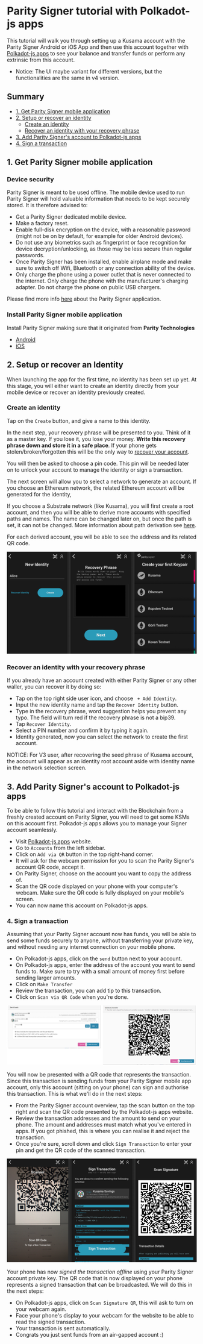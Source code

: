 # Parity Signer tutorial with Polkadot-js apps

This tutorial will walk you through setting up a Kusama account with the Parity Signer Android or iOS App and then use this account together with [Polkadot-js apps](https://polkadot.js.org/apps/) to see your balance and transfer funds or perform any extrinsic from this account.

* Notice: The UI maybe variant for different versions, but the functionalities are the same in v4 version.

## Summary
- [1. Get Parity Signer mobile application](#1-get-parity-signer-mobile-application)
- [2. Setup or recover an identity](#2-setup-or-recover-an-account)
  - [Create an identity](#create-an-account)
  - [Recover an identity with your recovery phrase](#recover-an-account-with-your-recovery-phrase)
- [3. Add Parity Signer's account to Polkadot-js apps](#3-add-parity-signers-account-to-polkadot-js-apps)
- [4. Sign a transaction](#4-sign-a-transaction)


## 1. Get Parity Signer mobile application

### Device security
Parity Signer is meant to be used offline. The mobile device used to run Parity Signer will hold valuable information that needs to be kept securely stored. It is therefore advised to:
- Get a Parity Signer dedicated mobile device.
- Make a factory reset.
- Enable full-disk encryption on the device, with a reasonable password (might not be on by default, for example for older Android devices).
- Do not use any biometrics such as fingerprint or face recognition for device decryption/unlocking, as those may be less secure than regular passwords.
- Once Parity Signer has been installed, enable airplane mode and make sure to switch off Wifi, Bluetooth or any connection ability of the device.
- Only charge the phone using a power outlet that is never connected to the internet. Only charge the phone with the manufacturer's charging adapter. Do not charge the phone on public USB chargers.

Please find more info [here](Parity-Signer-Mobile-App) about the Parity Signer application.

### Install Parity Signer mobile application

Install Parity Signer making sure that it originated from **Parity Technologies**
- [Android](https://play.google.com/store/apps/details?id=io.parity.signer)
- [iOS](https://itunes.apple.com/us/app/parity-signer/id1218174838)


## 2. Setup or recover an Identity
When launching the app for the first time, no identity has been set up yet. At this stage, you will either want to create an identity directly from your mobile device or recover an identity previously created.
 
### Create an identity
 
Tap on the `Create` button, and give a name to this identity.

In the next step, your recovery phrase will be presented to you. Think of it as a master key. If you lose it, you lose your money.
**Write this recovery phrase down and store it in a safe place**.
If your phone gets stolen/broken/forgotten this will be the only way to [recover your account](#recover-an-account-with-your-recovery-phrase).

You will then be asked to choose a pin code. This pin will be needed later on to unlock your account to manage the identity or sign a transaction.

The next screen will allow you to select a network to generate an account.
If you choose an Ethereum network, the related Ethereum account will be generated for the identity,

If you choose a Substrate network (like Kusama), you will first create a root account, and then you will be able to derive more accounts with specified paths and names. The name can be changed later on, but once the path is set, it can not be changed. More information about path derivation see [here](Parity-Signer-Hierarchical-Deterministic-Key-Derivation).

For each derived account, you will be able to see the address and its related QR code.

![create account](images/Parity-Signer-apps-0.png)


### Recover an identity with your recovery phrase

If you already have an account created with either Parity Signer or any other waller, you can recover it by doing so:
- Tap on the top right side user icon, and choose ` + Add Identity`.
- Input the new identity name and tap the `Recover Identity` button.
- Type in the recovery phrase, word suggestion helps you prevent any typo. The field will turn red if the recovery phrase is not a bip39.
- Tap `Recover Identity`.
- Select a PIN number and confirm it by typing it again.
- Identity generated, now you can select the network to create the first account.

NOTICE: For V3 user, after recovering the seed phrase of Kusama account, the account will appear as an identity root account aside with identity name in the network selection screen.
 

## 3. Add Parity Signer's account to Polkadot-js apps

To be able to follow this tutorial and interact with the Blockchain from a freshly created account on Parity Signer, you will need to get some KSMs on this account first. Polkadot-js apps allows you to manage your Signer account seamlessly.

- Visit [Polkadot-js apps](https://polkadot.js.org/apps/) website.
- Go to `Accounts` from the left sidebar.
- Click on `Add via QR` button in the top right-hand corner.
- It will ask for the webcam permission for you to scan the Parity Signer's account QR code, accept it.
- On Parity Signer, choose on the account you want to copy the address of.
- Scan the QR code displayed on your phone with your computer's webcam. Make sure the QR code is fully displayed on your mobile's screen.
- You can now name this account on Polkadot-js apps.

### 4. Sign a transaction

Assuming that your Parity Signer account now has funds, you will be able to send some funds securely to anyone, without transferring your private key, and without needing any internet connection on your mobile phone.

- On Polkadot-js apps, click on the `send` button next to your account.
- On Polkadot-js apps, enter the address of the account you want to send funds to. Make sure to try with a small amount of money first before sending larger amounts.
- Click on `Make Transfer`
- Review the transaction, you can add tip to this transaction.
- Click on `Scan via QR Code` when you're done.

![Parity Signer Polkadot send transaction](images/Parity-Signer-apps-tx-workflow.png)

You will now be presented with a QR code that represents the transaction. Since this transaction is sending funds from your Parity Signer mobile app account, only this account (sitting on your phone) can sign and authorise this transaction. This is what we'll do in the next steps:
- From the Parity Signer account overview, tap the scan button on the top right and scan the QR code presented by the Polkadot-js apps website.
- Review the transaction addresses and the amount to send on your phone. The amount and addresses must match what you've entered in apps. If you got phished, this is where you can realise it and reject the transaction.
- Once you're sure, scroll down and click `Sign Transaction` to enter your pin and get the QR code of the scanned transaction.

![Sign Polkadot apps transaction](images/Parity-Signer-apps-1.png)

Your phone has now *signed the transaction offline* using your Parity Signer account private key. The QR code that is now displayed on your phone represents a signed transaction that can be broadcasted. We will do this in the next steps:
- On Polkadot-js apps, click on `Scan Signature QR`, this will ask to turn on your webcam again.
- Face your phone's display to your webcam for the website to be able to read the signed transaction.
- Your transaction is sent automatically.
- Congrats you just sent funds from an air-gapped account :)
